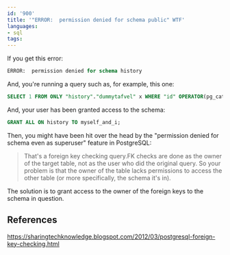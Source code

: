 ```yaml
---
id: '900'
title: '"ERROR:  permission denied for schema public" WTF'
languages:
- sql
tags:
---
```

If you get this error:

```sql
ERROR:  permission denied for schema history
```

And, you're running a query such as, for example, this one:

```sql
SELECT 1 FROM ONLY "history"."dummytafvel" x WHERE "id" OPERATOR(pg_catalog.=) $1 FOR KEY SHARE OF x;
```

And, your user has been granted access to the schema:

```sql
GRANT ALL ON history TO myself_and_i;
```

Then, you might have been hit over the head by the "permission denied for schema even as superuser" feature in PostgreSQL:

> That's a foreign key checking query.FK checks are done as the owner of
> the target table, not as the user who did the original query. So your
> problem is that the owner of the table lacks permissions
> to access the other table (or more specifically, the schema it's in). 

The solution is to grant access to the owner of the foreign keys to the schema in question.

## References

https://sharingtechknowledge.blogspot.com/2012/03/postgresql-foreign-key-checking.html
